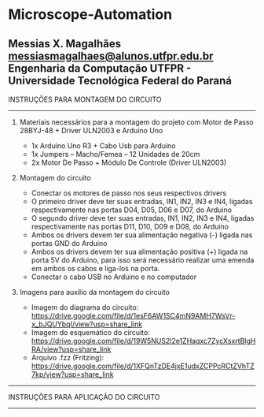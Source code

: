 # Microscope-Automation
Messias X. Magalhães 
messiasmagalhaes@alunos.utfpr.edu.br 
Engenharia da Computação 
UTFPR - Universidade Tecnológica Federal do Paraná 
------------------------------------------------------------------------------------------------------------------------------------

INSTRUÇÕES PARA MONTAGEM DO CIRCUITO

------------------------------------------------------------------------------------------------------------------------------------

1. Materiais necessários para a montagem do projeto com Motor de Passo 28BYJ-48 + Driver ULN2003 e Arduino Uno

     - 1x Arduino Uno R3 + Cabo Usb para Arduino
     - 1x Jumpers – Macho/Femea – 12 Unidades de 20cm
     - 2x Motor De Passo + Módulo De Controle (Driver ULN2003)

2. Montagem do circuito

     - Conectar os motores de passo nos seus respectivos drivers
     - O primeiro driver deve ter suas entradas, IN1, IN2, IN3 e IN4, ligadas respectivamente nas portas
       D04, D05, D06 e D07, do Arduino
     - O segundo driver deve ter suas entradas, IN1, IN2, IN3 e IN4, ligadas respectivamente nas portas
       D11, D10, D09 e D08, do Arduino
     - Ambos os drivers devem ter sua alimentação negativa (-) ligada nas portas GND do Arduino
     - Ambos os drivers devem ter sua alimentação positiva (+) ligada na porta 5V do Arduino, para isso será
       necessário realizar uma emenda em ambos os cabos e liga-los na porta.
     - Conectar o cabo USB no Arduino e no computador

3. Imagens para auxílio da montagem do circuito

     - Imagem do diagrama do circuito: https://drive.google.com/file/d/1esF6AW1SC4mN9AMH7WsVr-x_bJQUYbqI/view?usp=share_link
     - Imagem do esquemático do circuito: https://drive.google.com/file/d/19W5NUS2l2e1ZHaqxc7ZycXsxrtBlgHRA/view?usp=share_link
     - Arquivo .fzz (Fritzing): https://drive.google.com/file/d/1XFQnTzDE4jxE1udxZCPPcRCtZVhTZ7kp/view?usp=share_link

------------------------------------------------------------------------------------------------------------------------------------

INSTRUÇÕES PARA APLICAÇÃO DO CIRCUITO

------------------------------------------------------------------------------------------------------------------------------------

